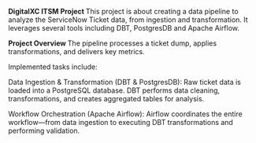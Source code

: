 <b> DigitalXC ITSM Project </b>
This project is about creating a data pipeline to analyze the ServiceNow Ticket data, from ingestion and transformation. It leverages several tools including DBT, PostgresDB and Apache Airflow.

<b>
Project Overview </b>
The pipeline processes a ticket dump, applies transformations, and delivers key metrics. 

Implemented tasks include:

Data Ingestion & Transformation (DBT & PostgresDB): Raw ticket data is loaded into a PostgreSQL database. DBT performs data cleaning, transformations, and creates aggregated tables for analysis.

Workflow Orchestration (Apache Airflow): Airflow coordinates the entire workflow—from data ingestion to executing DBT transformations and performing validation.
